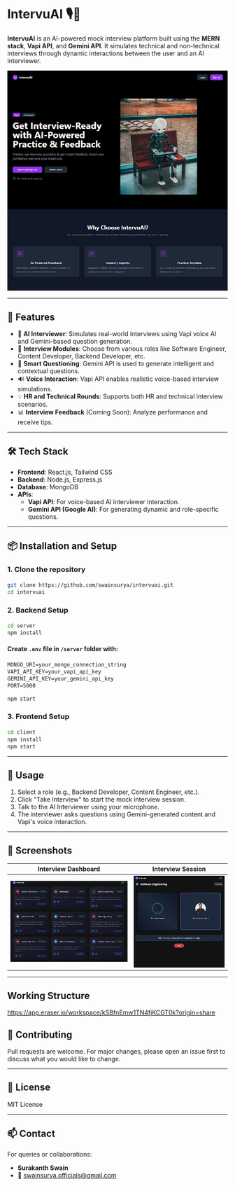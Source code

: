 
# IntervuAI 🎙️💼

**IntervuAI** is an AI-powered mock interview platform built using the **MERN stack**, **Vapi API**, and **Gemini API**. It simulates technical and non-technical interviews through dynamic interactions between the user and an AI interviewer.

![IntervuAI Screenshot](./assets/intervuai-screenshot.png)

---

## 🚀 Features

- 🤖 **AI Interviewer**: Simulates real-world interviews using Vapi voice AI and Gemini-based question generation.
- 📁 **Interview Modules**: Choose from various roles like Software Engineer, Content Developer, Backend Developer, etc.
- 🧠 **Smart Questioning**: Gemini API is used to generate intelligent and contextual questions.
- 🔊 **Voice Interaction**: Vapi API enables realistic voice-based interview simulations.
- 💡 **HR and Technical Rounds**: Supports both HR and technical interview scenarios.
- 📊 **Interview Feedback** (Coming Soon): Analyze performance and receive tips.

---

## 🛠 Tech Stack

- **Frontend**: React.js, Tailwind CSS
- **Backend**: Node.js, Express.js
- **Database**: MongoDB
- **APIs**:
  - **Vapi API**: For voice-based AI interviewer interaction.
  - **Gemini API (Google AI)**: For generating dynamic and role-specific questions.

---

## 📦 Installation and Setup

### 1. Clone the repository

```bash
git clone https://github.com/swainsurya/intervuai.git
cd intervuai
```

### 2. Backend Setup

```bash
cd server
npm install
```

#### Create `.env` file in `/server` folder with:

```
MONGO_URI=your_mongo_connection_string
VAPI_API_KEY=your_vapi_api_key
GEMINI_API_KEY=your_gemini_api_key
PORT=5000
```

```bash
npm start
```

### 3. Frontend Setup

```bash
cd client
npm install
npm start
```

---

## 🧪 Usage

1. Select a role (e.g., Backend Developer, Content Engineer, etc.).
2. Click "Take Interview" to start the mock interview session.
3. Talk to the AI Interviewer using your microphone.
4. The interviewer asks questions using Gemini-generated content and Vapi's voice interaction.

---

## 📸 Screenshots

| Interview Dashboard | Interview Session |
|---------------------|------------------|
| ![Dashboard](./assets/dashboard.png) | ![Session](./assets/interview-session.png) |

---

## Working Structure
https://app.eraser.io/workspace/kSBfnEmw1TN4fjKCGT0k?origin=share

## 🤝 Contributing

Pull requests are welcome. For major changes, please open an issue first to discuss what you would like to change.

---

## 📃 License

MIT License

---

## 📫 Contact

For queries or collaborations:

- **Surakanth Swain**  
- 📧 swainsurya.officials@gmail.com
